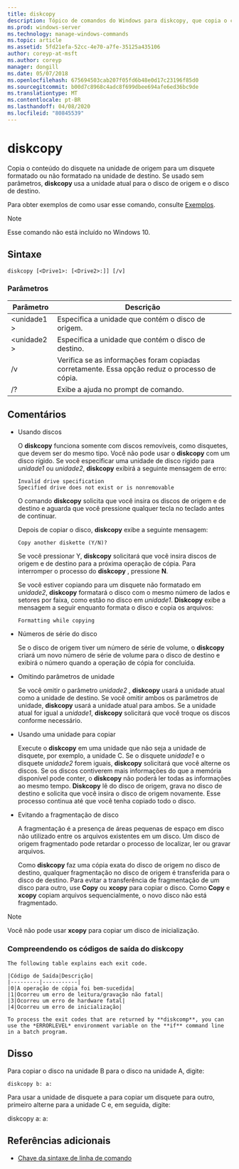 ```yaml
---
title: diskcopy
description: Tópico de comandos do Windows para diskcopy, que copia o conteúdo do disquete na unidade de origem para um disquete formatado ou não formatado na unidade de destino.
ms.prod: windows-server
ms.technology: manage-windows-commands
ms.topic: article
ms.assetid: 5fd21efa-52cc-4e70-a7fe-35125a435106
author: coreyp-at-msft
ms.author: coreyp
manager: dongill
ms.date: 05/07/2018
ms.openlocfilehash: 675694503cab207f05fd6b48e0d17c23196f85d0
ms.sourcegitcommit: b00d7c8968c4adc8f699dbee694afe6ed36bc9de
ms.translationtype: MT
ms.contentlocale: pt-BR
ms.lasthandoff: 04/08/2020
ms.locfileid: "80845539"
---
```

# <a name="diskcopy"></a>diskcopy

Copia o conteúdo do disquete na unidade de origem para um disquete formatado ou não formatado na unidade de destino. Se usado sem parâmetros, **diskcopy** usa a unidade atual para o disco de origem e o disco de destino.

Para obter exemplos de como usar esse comando, consulte [Exemplos](#BKMK_examples).

> [!NOTE]
> Esse comando não está incluído no Windows 10.

## <a name="syntax"></a>Sintaxe

```
diskcopy [<Drive1>: [<Drive2>:]] [/v]
```

### <a name="parameters"></a>Parâmetros

|Parâmetro|Descrição|
|---------|-----------|
|\<unidade1 >|Especifica a unidade que contém o disco de origem.|
|\<unidade2 >|Especifica a unidade que contém o disco de destino.|
|/v|Verifica se as informações foram copiadas corretamente. Essa opção reduz o processo de cópia.|
|/?|Exibe a ajuda no prompt de comando.|

## <a name="remarks"></a>Comentários

-   Usando discos

    O **diskcopy** funciona somente com discos removíveis, como disquetes, que devem ser do mesmo tipo. Você não pode usar o **diskcopy** com um disco rígido. Se você especificar uma unidade de disco rígido para *unidade1* ou *unidade2*, **diskcopy** exibirá a seguinte mensagem de erro:  
    ```
    Invalid drive specification
    Specified drive does not exist or is nonremovable
    ```  
    O comando **diskcopy** solicita que você insira os discos de origem e de destino e aguarda que você pressione qualquer tecla no teclado antes de continuar.

    Depois de copiar o disco, **diskcopy** exibe a seguinte mensagem:  
    ```
    Copy another diskette (Y/N)?
    ```  
    Se você pressionar Y, **diskcopy** solicitará que você insira discos de origem e de destino para a próxima operação de cópia. Para interromper o processo do **diskcopy** , pressione **N**.

    Se você estiver copiando para um disquete não formatado em *unidade2*, **diskcopy** formatará o disco com o mesmo número de lados e setores por faixa, como estão no disco em *unidade1*. **Diskcopy** exibe a mensagem a seguir enquanto formata o disco e copia os arquivos:  
    ```
    Formatting while copying
    ```  
-   Números de série do disco

    Se o disco de origem tiver um número de série de volume, o **diskcopy** criará um novo número de série de volume para o disco de destino e exibirá o número quando a operação de cópia for concluída.
-   Omitindo parâmetros de unidade

    Se você omitir o parâmetro *unidade2* , **diskcopy** usará a unidade atual como a unidade de destino. Se você omitir ambos os parâmetros de unidade, **diskcopy** usará a unidade atual para ambos. Se a unidade atual for igual a *unidade1*, **diskcopy** solicitará que você troque os discos conforme necessário.
-   Usando uma unidade para copiar

    Execute o **diskcopy** em uma unidade que não seja a unidade de disquete, por exemplo, a unidade C. Se o disquete *unidade1* e o disquete *unidade2* forem iguais, **diskcopy** solicitará que você alterne os discos. Se os discos contiverem mais informações do que a memória disponível pode conter, o **diskcopy** não poderá ler todas as informações ao mesmo tempo. **Diskcopy** lê do disco de origem, grava no disco de destino e solicita que você insira o disco de origem novamente. Esse processo continua até que você tenha copiado todo o disco.
-   Evitando a fragmentação de disco

    A fragmentação é a presença de áreas pequenas de espaço em disco não utilizado entre os arquivos existentes em um disco. Um disco de origem fragmentado pode retardar o processo de localizar, ler ou gravar arquivos.

    Como **diskcopy** faz uma cópia exata do disco de origem no disco de destino, qualquer fragmentação no disco de origem é transferida para o disco de destino. Para evitar a transferência de fragmentação de um disco para outro, use **Copy** ou **xcopy** para copiar o disco. Como **Copy** e **xcopy** copiam arquivos sequencialmente, o novo disco não está fragmentado.

> [!NOTE]
> Você não pode usar **xcopy** para copiar um disco de inicialização.

### <a name="understanding-diskcopy-exit-codes"></a>Compreendendo os códigos de saída do **diskcopy**

    The following table explains each exit code.
    
    |Código de Saída|Descrição|
    |---------|-----------|
    |0|A operação de cópia foi bem-sucedida|
    |1|Ocorreu um erro de leitura/gravação não fatal|
    |3|Ocorreu um erro de hardware fatal|
    |4|Ocorreu um erro de inicialização|

    To process the exit codes that are returned by **diskcomp**, you can use the *ERRORLEVEL* environment variable on the **if** command line in a batch program.

## <a name="examples"></a><a name=BKMK_examples></a>Disso

Para copiar o disco na unidade B para o disco na unidade A, digite:
```
diskcopy b: a:
```
Para usar a unidade de disquete a para copiar um disquete para outro, primeiro alterne para a unidade C e, em seguida, digite:

diskcopy a: a:

## <a name="additional-references"></a>Referências adicionais

- [Chave da sintaxe de linha de comando](command-line-syntax-key.md)